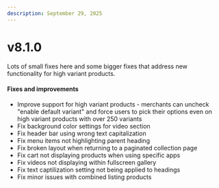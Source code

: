 ```yaml
---
description: September 29, 2025
---
```


# v8.1.0

Lots of small fixes here and some bigger fixes that address new functionality for high variant products.&#x20;



#### **Fixes and improvements** <a href="#fixes-and-improvements" id="fixes-and-improvements"></a>

* Improve support for high variant products - merchants can uncheck "enable default variant" and force users to pick their options even on high variant products with over 250 variants
* Fix background color settings for video section
* Fix header bar using wrong text capitalization&#x20;
* Fix menu items not highlighting parent heading
* Fix broken layout when returning to a paginated collection page
* Fix cart not displaying products when using specific apps
* Fix videos not displaying within fullscreen gallery
* Fix text captilization setting not being applied to headings
* Fix minor issues with combined listing products
